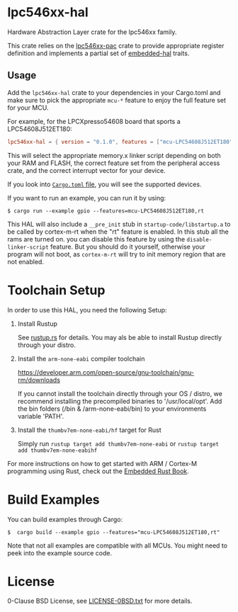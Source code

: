 # lpc546xx-hal

Hardware Abstraction Layer crate for the lpc546xx family.

This crate relies on the [lpc546xx-pac] crate to provide appropriate register definition and implements a partial set of [embedded-hal] traits.  

[lpc546xx-pac]: https://crates.io/crates/lpc546xx-pac
[embedded-hal]: https://github.com/rust-embedded/embedded-hal

## Usage

Add the `lpc546xx-hal` crate to your dependencies in your Cargo.toml and make sure to pick the appropriate `mcu-*` feature to enjoy the full feature set for your MCU.

For example, for the LPCXpresso54608 board that sports a LPC54608J512ET180: 

```toml
lpc546xx-hal = { version = "0.1.0", features = ["mcu-LPC54608J512ET180", "rt"] }
```

This will select the appropriate memory.x linker script depending on both your RAM and FLASH, the correct feature set from the peripheral access crate, and the correct interrupt vector for your device.

If you look into [`Cargo.toml` file](https://github.com/lpc-rs/lpc546xx-hal/blob/master/Cargo.toml), you will see the supported devices. 

If you want to run an example, you can run it by using:

```console
$ cargo run --example gpio --features=mcu-LPC54608J512ET180,rt  
```

This HAL will also include a `__pre_init` stub in `startup-code/libstartup.a` to be called by cortex-m-rt when the "rt" feature is enabled. In this stub all the rams are turned on. you can disable this feature by using the `disable-linker-script` feature. But you should do it yourself, otherwise your program will not boot, as `cortex-m-rt` will try to init memory region that are not enabled.


# Toolchain Setup

In order to use this HAL, you need the following Setup:

1. Install Rustup

    See [rustup.rs](https://rustup.rs/) for details. You may als be able to
    install Rustup directly through your distro.

2. Install the `arm-none-eabi` compiler toolchain

	https://developer.arm.com/open-source/gnu-toolchain/gnu-rm/downloads

    If you cannot install the toolchain directly through your OS / distro, we
    recommend installing the precompiled binaries to '/usr/local/opt'.  Add the
    bin folders (/bin & /arm-none-eabi/bin) to your environments variable 'PATH'.

3. Install the `thumbv7em-none-eabi/hf` target for Rust

    Simply run `rustup target add thumbv7em-none-eabi` 
    or `rustup target add thumbv7em-none-eabihf`
    
For more instructions on how to get started with ARM / Cortex-M programming
using Rust, check out the [Embedded Rust
Book](https://rust-embedded.github.io/book/).

# Build Examples

You can build examples through Cargo:

    $  cargo build --example gpio --features="mcu-LPC54608J512ET180,rt"  

Note that not all examples are compatible with all MCUs. You might need to peek
into the example source code.


# License

0-Clause BSD License, see [LICENSE-0BSD.txt](LICENSE-0BSD.txt) for more details.
